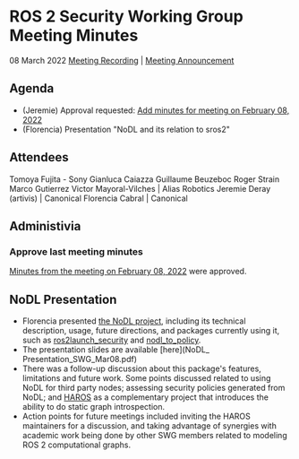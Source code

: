 # ROS 2 Security Working Group Meeting Minutes
08 March 2022
[Meeting Recording](https://www.youtube.com/watch?v=C_3vnW8rQPA) | [Meeting Announcement](https://discourse.ros.org/t/security-working-group-meeting-march-2022/24528)
 
## Agenda
 
- (Jeremie) Approval requested: [Add minutes for meeting on February 08, 2022](https://github.com/ros-security/community/pull/36)
- (Florencia) Presentation "NoDL and its relation to sros2"
 
## Attendees
 
Tomoya Fujita - Sony
Gianluca Caiazza
Guillaume Beuzeboc
Roger Strain
Marco Gutierrez
Victor Mayoral-Vilches | Alias Robotics
Jeremie Deray (artivis) | Canonical
Florencia Cabral | Canonical
 
## Administivia
 
### Approve last meeting minutes
 
[Minutes from the meeting on February 08, 2022](https://github.com/ros-security/community/pull/36) were approved.
 
## NoDL Presentation
 
- Florencia presented [the NoDL project](https://github.com/ubuntu-robotics/nodl), including its technical description, usage, future directions, and packages currently using it, such as [ros2launch_security](https://github.com/osrf/ros2launch_security) and [nodl_to_policy](https://github.com/aprotyas/nodl_to_policy).
- The presentation slides are available [here](NoDL_ Presentation_SWG_Mar08.pdf)
- There was a follow-up discussion about this package's features, limitations and future work. Some points discussed related to using NoDL for third party nodes; assessing security policies generated from NoDL; and [HAROS](https://github.com/git-afsantos/haros) as a complementary project that introduces the ability to do static graph introspection.
- Action points for future meetings included inviting the HAROS maintainers for a discussion, and taking advantage of synergies with academic work being done by other SWG members related to modeling ROS 2 computational graphs.
